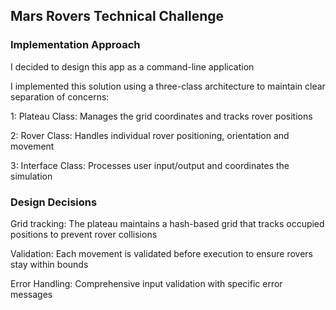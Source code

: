 ## Mars Rovers Technical Challenge
### Implementation Approach
I decided to design this app as a command-line application

I implemented this solution using a three-class architecture to maintain clear separation of concerns:

1: Plateau Class: Manages the grid coordinates and tracks rover positions

2: Rover Class: Handles individual rover positioning, orientation and movement

3: Interface Class: Processes user input/output and coordinates the simulation

### Design Decisions
Grid tracking: The plateau maintains a hash-based grid that tracks occupied positions to prevent rover collisions

Validation: Each movement is validated before execution to ensure rovers stay within bounds

Error Handling: Comprehensive input validation with specific error messages
